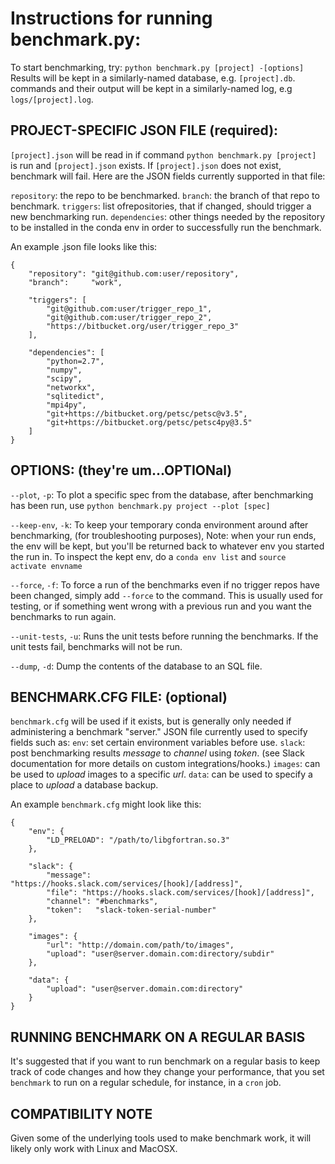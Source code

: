 **Instructions for running benchmark.py:**
==========================================

To start benchmarking, try:
`python benchmark.py [project] -[options]`
Results will be kept in a similarly-named database, e.g. `[project].db`.
commands and their output will be kept in a similarly-named log, e.g `logs/[project].log`.

**PROJECT-SPECIFIC JSON FILE (required)**:
------------------------------------------
`[project].json` will be read in if command `python benchmark.py [project]` is run and `[project].json` exists.  If `[project].json` does not exist, benchmark will fail.  Here are the JSON fields currently supported in that file:

`repository`:  the repo to be benchmarked.
`branch`:  the branch of that repo to benchmark.
`triggers`:  list ofrepositories, that if changed, should trigger a new benchmarking run.
`dependencies`:  other things needed by the repository to be installed in the conda env in order to successfully run the benchmark.

An example .json file looks like this:
```
{
    "repository": "git@github.com:user/repository",
    "branch":     "work",

    "triggers": [
        "git@github.com:user/trigger_repo_1",
        "git@github.com:user/trigger_repo_2",
        "https://bitbucket.org/user/trigger_repo_3"
    ],

    "dependencies": [
        "python=2.7",
        "numpy",
        "scipy",
        "networkx",
        "sqlitedict",
        "mpi4py",
        "git+https://bitbucket.org/petsc/petsc@v3.5",
        "git+https://bitbucket.org/petsc/petsc4py@3.5"
    ]
}
```


**OPTIONS: (they're um...OPTIONal)**
------------------------------------------
`--plot`, `-p`: To plot a specific spec from the database, after benchmarking has been run, use `python benchmark.py project --plot [spec]`

`--keep-env`, `-k`:	To keep your temporary conda environment around after benchmarking,
(for troubleshooting purposes),  Note: when your run ends, the env will be kept, but you'll be returned back to whatever env you started the run in. To inspect the kept env, do a `conda env list` and `source activate envname`

`--force`, `-f`: To force a run of the benchmarks even if no trigger repos have been changed, simply add `--force` to the command. This is usually used for testing, or if something went wrong with a previous run and you want the benchmarks to run again.

`--unit-tests`, `-u`: Runs the unit tests before running the benchmarks.  If the unit tests fail, benchmarks will not be run.

`--dump`, `-d`: Dump the contents of the database to an SQL file.


**BENCHMARK.CFG FILE: (optional)**
------------------------------------------
`benchmark.cfg` will be used if it exists, but is generally only needed if administering a benchmark "server."
JSON file currently used to  specify fields such as:
`env`: set certain environment variables before use.
`slack`: post benchmarking results _message_ to _channel_ using _token_. (see Slack documentation for more details on custom integrations/hooks.)
`images`: can be used to _upload_ images to a specific _url_.
`data`: can be used to specify a place to _upload_ a database backup.

An example `benchmark.cfg` might look like this:
```
{
    "env": {
        "LD_PRELOAD": "/path/to/libgfortran.so.3"
    },

    "slack": {
        "message": "https://hooks.slack.com/services/[hook]/[address]",
        "file": "https://hooks.slack.com/services/[hook]/[address]",
        "channel": "#benchmarks",
        "token":   "slack-token-serial-number"
    },

    "images": {
        "url": "http://domain.com/path/to/images",
        "upload": "user@server.domain.com:directory/subdir"
    },

    "data": {
    	"upload": "user@server.domain.com:directory"
    }
}
```

**RUNNING BENCHMARK ON A REGULAR BASIS**
------------------------------------------
It's suggested that if you want to run benchmark on a regular basis to keep track of code changes and how they change your performance, that you set `benchmark` to run on a regular schedule, for instance, in a `cron` job.

**COMPATIBILITY NOTE**
----------------------
Given some of the underlying tools used to make benchmark work, it will likely only work with Linux and MacOSX.


